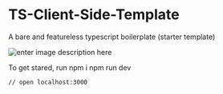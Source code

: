 # TS-Client-Side-Template
A bare and featureless typescript boilerplate (starter template)

![enter image description here](https://i.imgur.com/I7sq7n1.gif)

   To get stared, run
    npm i
    npm run dev 
    
    // open localhost:3000

